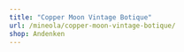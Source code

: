 ```yaml
---
title: "Copper Moon Vintage Botique"
url: /mineola/copper-moon-vintage-botique/
shop: Andenken
---
```

